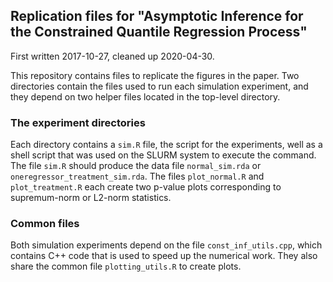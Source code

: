 ## Replication files for "Asymptotic Inference for the Constrained Quantile Regression Process"

First written 2017-10-27, cleaned up 2020-04-30.

This repository contains files to replicate the figures in the paper.
Two directories contain the files used to run each simulation experiment, and
they depend on two helper files located in the top-level directory.

### The experiment directories

Each directory contains a `sim.R` file, the script for the experiments, well as 
a shell script that was used on the SLURM system to execute the command.  The 
file `sim.R` should produce the data file `normal_sim.rda` or 
`oneregressor_treatment_sim.rda`.  The files `plot_normal.R` and 
`plot_treatment.R` each create two p-value plots corresponding to supremum-norm 
or L2-norm statistics.

### Common files

Both simulation experiments depend on the file `const_inf_utils.cpp`, which 
contains C++ code that is used to speed up the numerical work.  They also share 
the common file `plotting_utils.R` to create plots.
